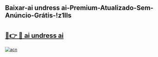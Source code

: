 
## Baixar-ai undress ai-Premium-Atualizado-Sem-Anúncio-Grátis-!z1lls

# <h2><a href="https://andorid.site?title=ai_undress_ai&ref=27">🔗👉 🔴 ai undress ai</a></h2>

[![acn](https://github.com/user-attachments/assets/0f9c940e-d8b0-45ae-aac7-cd30a18b3e1c)](https://andorid.site?title=ai_undress_ai&ref=27)

